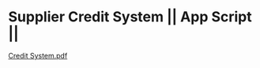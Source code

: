 # Supplier Credit System || App Script || 


[Credit System.pdf](https://github.com/sharifashik591/Credit_System_App-Script/files/10528140/Credit.System.pdf)
